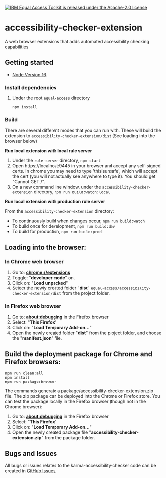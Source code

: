 [![IBM Equal Access Toolkit is released under the Apache-2.0 license](https://img.shields.io/badge/license-Apache--2.0-blue.svg)](./LICENSE)

# accessibility-checker-extension
A web browser extensions that adds automated accessibility checking capabilities

## Getting started

* [Node Version 16](https://nodejs.org/en/download/).

### Install dependencies

1. Under the root `equal-access` directory 

    ```
    npm install
    ```

### Build

There are several different modes that you can run with. These will build the extension to `accessibility-checker-extension/dist` (See loading into the browser below)

**Run local extension with local rule server**
1. Under the `rule-server` directory, `npm start`
2. Open https://localhost:9445 in your browser and accept any self-signed certs. In chrome you may need to type 'thisisunsafe', which will accept the cert (you will not actually see anywhere to type it). You should get "Cannot GET /".
3. On a new command line window, under the `accessibility-checker-extension` directory, `npm run build:watch:local`

**Run local extension with production rule server**

From the `accessibility-checker-extension` directory:
* To continuously build when changes occur, `npm run build:watch`
* To build once for development, `npm run build:dev`
* To build for production, `npm run build:prod`

## Loading into the browser:
### In Chrome web browser
1. Go to: [**chrome://extensions**](chrome://extensions)
2. Toggle: "**developer mode**" on.
3. Click on: "**Load unpacked**"
4. Select the newly created folder "**dist**" ```equal-access/accessibility-checker-extension/dist``` from the project folder.

### In Firefox web browser
1. Go to: [**about:debugging**](about:debugging) in the Firefox browser
2. Select: "**This Firefox**"
3. Click on: "**Load Temporary Add-on…**"
4. Open the newly created folder "**dist**" from the project folder, and choose the "**manifest.json**" file.

## Build the deployment package for Chrome and Firefox browsers:
```
npm run clean:all
npm install
npm run package:browser
```
The commands generate a package/accessibility-checker-extension.zip file. The zip package can be deployed into the Chrome or Firefox store. You can test the package locally in the Firefox browser (though not in the Chrome browser):
1. Go to: [**about:debugging**](about:debugging) in the Firefox browser
2. Select: "**This Firefox**"
3. Click on: "**Load Temporary Add-on…**"
4. Open the newly created package file "**accessibility-checker-extension.zip**" from the package folder.  

## Bugs and Issues

All bugs or issues related to the karma-accessibility-checker code can be created in [GitHub Issues](https://github.com/IBMa/equal-access/issues).
